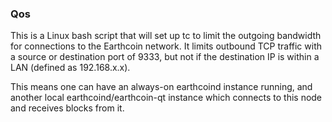 ### Qos ###

This is a Linux bash script that will set up tc to limit the outgoing bandwidth for connections to the Earthcoin network. It limits outbound TCP traffic with a source or destination port of 9333, but not if the destination IP is within a LAN (defined as 192.168.x.x).

This means one can have an always-on earthcoind instance running, and another local earthcoind/earthcoin-qt instance which connects to this node and receives blocks from it.
